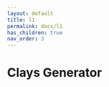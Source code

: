 ```yaml
---
layout: default
title: l1
permalink: docs/l1
has_children: true
nav_order: 3
---
```



# Clays Generator

